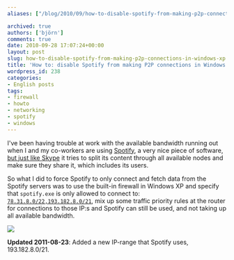 ```yaml
---
aliases: ["/blog/2010/09/how-to-disable-spotify-from-making-p2p-connections-in-windows-xp", "/blog/2010/09/28/how-to-disable-spotify-from-making-p2p-connections-in-windows-xp"]

archived: true
authors: ['björn']
comments: true
date: 2010-09-28 17:07:24+00:00
layout: post
slug: how-to-disable-spotify-from-making-p2p-connections-in-windows-xp
title: 'How to: disable Spotify from making P2P connections in Windows XP'
wordpress_id: 238
categories:
- English posts
tags:
- firewall
- howto
- networking
- spotify
- windows
---
```




I've been having trouble at work with the available bandwidth running out when I and my co-workers are using [Spotify], a very nice piece of software, [but just like Skype][skype-bw] it tries to split its content through all available nodes and make sure they share it, which includes its users.

So what I did to force Spotify to only connect and fetch data from the Spotify servers was to use the built-in firewall in Windows XP and specify that `spotify.exe` is only allowed to connect to: [`78.31.8.0/22,193.182.8.0/21`][spotify-servers], mix up some traffic priority rules at the router for connections to those IP:s and Spotify can still be used, and not taking up all available bandwidth.

[![](http://sanitarium.se/files/uploads/2010/09/spotify-firewall-updated-255x300.png)](http://sanitarium.se/files/uploads/2010/09/spotify-firewall-updated.png)

**Updated 2011-08-23**: Added a new IP-range that Spotify uses, 193.182.8.0/21.

[skype-bw]:http://forum.skype.com/index.php?showtopic=16251
[Spotify]:http://spotify.com
[spotify-servers]:http://getsatisfaction.com/spotify/topics/how_can_i_block_spotify_on_our_company_firewall
